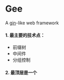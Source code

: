 # Gee

A [gin](https://github.com/gin-gonic/gin)-like web framework

#### 1. 最主要的技术点：

- 前缀树
- 中间件
- 分组控制

#### 2. 最顶层是一个